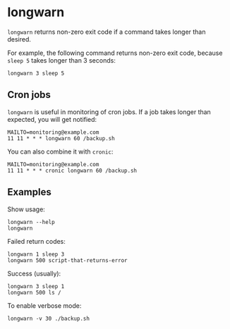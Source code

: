 # longwarn
`longwarn` returns non-zero exit code if a command takes longer than desired.

For example, the following command returns non-zero exit code, because `sleep 5` takes longer than 3 seconds:
```shell
longwarn 3 sleep 5
```

## Cron jobs

`longwarn` is useful in monitoring of cron jobs. If a job takes longer than expected, you will get notified:
```shell
MAILTO=monitoring@example.com
11 11 * * * longwarn 60 /backup.sh
```

You can also combine it with `cronic`:
```shell
MAILTO=monitoring@example.com
11 11 * * * cronic longwarn 60 /backup.sh
```

## Examples

Show usage:
```shell
longwarn --help
longwarn
```

Failed return codes:
```shell
longwarn 1 sleep 3
longwarn 500 script-that-returns-error
```

Success (usually):
```shell
longwarn 3 sleep 1
longwarn 500 ls /
```

To enable verbose mode:
```shell
longwarn -v 30 ./backup.sh
```
